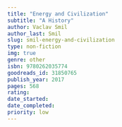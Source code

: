 ```yaml
---
title: "Energy and Civilization"
subtitle: "A History"
author: Vaclav Smil
author_last: Smil
slug: smil-energy-and-civilization
type: non-fiction
img: true
genre: other
isbn: 9780262035774
goodreads_id: 31850765
publish_year: 2017
pages: 568
rating: 
date_started:
date_completed:
priority: low
---
```

